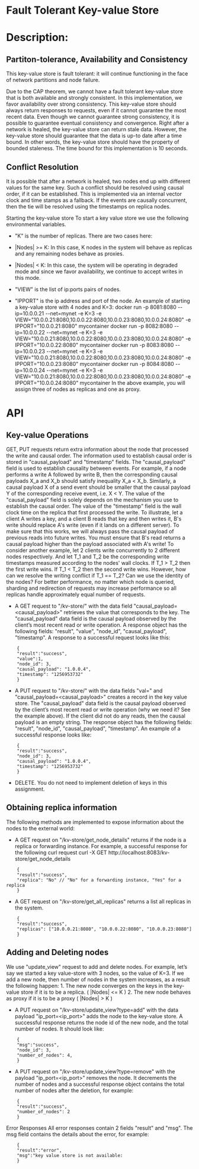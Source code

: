 # Fault Tolerant Key-value Store

# Description:
 
## Partiton-tolerance, Availability and Consistency
This key-value store is fault tolerant: it will continue functioning in the face of network partitions and node failure.

Due to the CAP theorem, we cannot have a fault tolerant key-value store that is both available and strongly consistent. In this implementation, we favor availability over strong consistency. This key-value store should always return responses to requests, even if it cannot guarantee the most recent data.
Even though we cannot guarantee strong consistency, it is possible to guarantee eventual consistency and convergence. Right after a network is healed, the key-value store can return stale data. However, the key-value store should guarantee that the data is up-to date after a time bound. In other words, the key-value store should have the property of bounded staleness. The time bound for this implementation is 10 seconds.
## Conflict Resolution
It is possible that after a network is healed, two nodes end up with different values for the same key. Such a conflict should be resolved using causal order, if it can be established. This is implemented via an internal vector clock and time stamps as a fallback. If the events are causally concurrent, then the tie will be resolved using the timestamps on replica nodes. 

Starting the key-value store
To start a key value store we use the following environmental variables.
* "K" is the number of replicas. There are two cases here:
* |Nodes| >= K:  In this case, K nodes in the system will behave as replicas and any remaining nodes behave as proxies.
* |Nodes| < K: In this case, the system will be operating in degraded mode and since we favor availability, we continue to accept writes in this mode.
 
* "VIEW" is the list of ip:ports pairs of nodes.
* "IPPORT" is the ip address and port of the node.
An example of starting a key-value store with 4 nodes and K=3:
docker run -p 8081:8080 --ip=10.0.0.21 --net=mynet -e K=3 -e VIEW="10.0.0.21:8080,10.0.0.22:8080,10.0.0.23:8080,10.0.0.24:8080" -e IPPORT="10.0.0.21:8080" mycontainer
docker run -p 8082:8080 --ip=10.0.0.22 --net=mynet -e K=3 -e VIEW="10.0.0.21:8080,10.0.0.22:8080,10.0.0.23:8080,10.0.0.24:8080" -e IPPORT="10.0.0.22:8080" mycontainer
docker run -p 8083:8080 --ip=10.0.0.23 --net=mynet -e K=3 -e VIEW="10.0.0.21:8080,10.0.0.22:8080,10.0.0.23:8080,10.0.0.24:8080" -e IPPORT="10.0.0.23:8080" mycontainer
docker run -p 8084:8080 --ip=10.0.0.24 --net=mynet -e K=3 -e VIEW="10.0.0.21:8080,10.0.0.22:8080,10.0.0.23:8080,10.0.0.24:8080" -e IPPORT="10.0.0.24:8080" mycontainer
In the above example, you will assign three of nodes as replicas and one as proxy.
# API
## Key-value Operations
GET, PUT requests return extra information about the node that processed the write and causal order. The information used to establish causal order is stored in "causal_payload" and "timestamp" fields. The "causal_payload" field is used to establish causality between events. For example, if a node performs a write A followed by write B, then the corresponding causal payloads X_a and X_b should satisfy inequality X_a < X_b. Similarly, a causal payload X of a send event should be smaller that the causal payload Y of the corresponding receive event, i.e. X < Y. The value of the "causal_payload" field is solely depends on the mechanism you use to establish the causal order. The value of the "timestamp" field is the wall clock time on the replica that first processed the write.
To illustrate, let a client A writes a key, and a client B reads that key and then writes it, B's write should replace A's write (even if it lands on a different server). To make sure that this works, we will always pass the causal payload of previous reads into future writes. You must ensure that B's read returns a causal payload higher than the payload associated with A's write!
To consider another example, let 2 clients write concurrently to 2 different nodes respectively. And let T_1 and T_2 be the corresponding write timestamps measured according to the nodes' wall clocks. If T_1 > T_2 then the first write wins. If T_1 < T_2 then the second write wins. However, how can we resolve the writing conflict if T_1 == T_2? Can we use the identity of the nodes?
For better performance, no matter which node is queried, sharding and redirection of requests may increase performance so all replicas handle approximately equal number of requests.
 
* A GET request to "/kv-store/<key>" with the data field "causal_payload=<causal_payload>" retrieves the value that corresponds to the key. The "causal_payload" data field is the causal payload observed by the client’s most recent read or write operation. A response object has the following fields: "result", "value", "node_id", "causal_payload", "timestamp". A response to a successful request looks like this: 
```
    {
    "result":"success",
    "value":1,
    "node_id": 3,
    "causal_payload": "1.0.0.4",
    "timestamp": "1256953732"
    }
```
* A PUT request to "/kv-store/<key>" with the data fields "val=<value>" and "causal_payload=<causal_payload>" creates a record in the key value store. The "causal_payload" data field is the causal payload observed by the client’s most recent read or write operation (why we need it? See the example above). If the client did not do any reads, then the causal payload is an empty string. The response object has the following fields: "result", "node_id", "causal_payload", "timestamp". An example of a successful response looks like:
```
    {
    "result":"success",
    "node_id": 3,
    "causal_payload": "1.0.0.4",
    "timestamp": "1256953732"
    }
```
* DELETE. You do not need to implement deletion of keys in this assignment.
 
## Obtaining replica information
The following methods are implemented to expose information about the nodes to the external world:
 
* A GET request on "/kv-store/get_node_details" returns if the node is a replica or forwarding instance. For example, a successful response for the following curl request curl -X GET http://localhost:8083/kv-store/get_node_details 
```
    {
    "result":"success",
    "replica": "No" // "No" for a forwarding instance, "Yes" for a replica
    }
```
* A GET request on "/kv-store/get_all_replicas" returns a list all replicas in the system. 
```
    {
    "result":"success",
    "replicas": ["10.0.0.21:8080", "10.0.0.22:8080", "10.0.0.23:8080"]
    }
```
## Adding and Deleting nodes
We use "update_view" request to add and delete nodes. For example, let’s say we started a key value-store with 3 nodes, so the value of K=3. If we add a new node, then number of nodes in the system increases, as a result the following happen:
       1. The new node converges on the keys in the key-value store if it is to be a replica. ( |Nodes| <= K )
       2. The new node behaves as proxy if it is to be a proxy ( |Nodes| > K )
* A PUT request on "/kv-store/update_view?type=add" with the data payload "ip_port=<ip_port>" adds the node to the key-value store. A successful response returns the node id of the new node, and the total number of nodes. It should look like:
```
    {
    "msg":"success",
    "node_id": 3,
    "number_of_nodes": 4,
    }
```
* A PUT request on "/kv-store/update_view?type=remove" with the payload "ip_port=<ip_port>" removes the node. It decrements the number of nodes and a  successful response object contains the total number of nodes after the deletion, for example:
```
    {
    "result":"success",
    "number_of_nodes": 2
    }
```
Error Responses
All error responses contain 2 fields "result" and "msg". The msg field contains the details about the error, for example:
```
    {
    "result":"error",
    "msg":"key value store is not available:
    }
```
